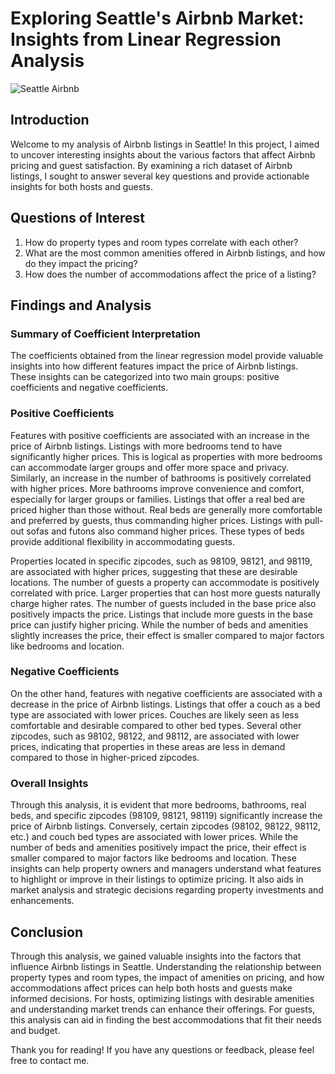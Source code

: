 # Exploring Seattle's Airbnb Market: Insights from Linear Regression Analysis

![Seattle Airbnb](https://github.com/CoskunErden/UdacityProjects/blob/main/docs/US_Seattle.jpg?raw=true)

## Introduction

Welcome to my analysis of Airbnb listings in Seattle! In this project, I aimed to uncover interesting insights about the various factors that affect Airbnb pricing and guest satisfaction. By examining a rich dataset of Airbnb listings, I sought to answer several key questions and provide actionable insights for both hosts and guests.

## Questions of Interest

1. How do property types and room types correlate with each other?
2. What are the most common amenities offered in Airbnb listings, and how do they impact the pricing?
3. How does the number of accommodations affect the price of a listing?

## Findings and Analysis

### Summary of Coefficient Interpretation

The coefficients obtained from the linear regression model provide valuable insights into how different features impact the price of Airbnb listings. These insights can be categorized into two main groups: positive coefficients and negative coefficients.

### Positive Coefficients

Features with positive coefficients are associated with an increase in the price of Airbnb listings. Listings with more bedrooms tend to have significantly higher prices. This is logical as properties with more bedrooms can accommodate larger groups and offer more space and privacy. Similarly, an increase in the number of bathrooms is positively correlated with higher prices. More bathrooms improve convenience and comfort, especially for larger groups or families. Listings that offer a real bed are priced higher than those without. Real beds are generally more comfortable and preferred by guests, thus commanding higher prices. Listings with pull-out sofas and futons also command higher prices. These types of beds provide additional flexibility in accommodating guests.

Properties located in specific zipcodes, such as 98109, 98121, and 98119, are associated with higher prices, suggesting that these are desirable locations. The number of guests a property can accommodate is positively correlated with price. Larger properties that can host more guests naturally charge higher rates. The number of guests included in the base price also positively impacts the price. Listings that include more guests in the base price can justify higher pricing. While the number of beds and amenities slightly increases the price, their effect is smaller compared to major factors like bedrooms and location.

### Negative Coefficients

On the other hand, features with negative coefficients are associated with a decrease in the price of Airbnb listings. Listings that offer a couch as a bed type are associated with lower prices. Couches are likely seen as less comfortable and desirable compared to other bed types. Several other zipcodes, such as 98102, 98122, and 98112, are associated with lower prices, indicating that properties in these areas are less in demand compared to those in higher-priced zipcodes.

### Overall Insights

Through this analysis, it is evident that more bedrooms, bathrooms, real beds, and specific zipcodes (98109, 98121, 98119) significantly increase the price of Airbnb listings. Conversely, certain zipcodes (98102, 98122, 98112, etc.) and couch bed types are associated with lower prices. While the number of beds and amenities positively impact the price, their effect is smaller compared to major factors like bedrooms and location. These insights can help property owners and managers understand what features to highlight or improve in their listings to optimize pricing. It also aids in market analysis and strategic decisions regarding property investments and enhancements.

## Conclusion

Through this analysis, we gained valuable insights into the factors that influence Airbnb listings in Seattle. Understanding the relationship between property types and room types, the impact of amenities on pricing, and how accommodations affect prices can help both hosts and guests make informed decisions. For hosts, optimizing listings with desirable amenities and understanding market trends can enhance their offerings. For guests, this analysis can aid in finding the best accommodations that fit their needs and budget.

Thank you for reading! If you have any questions or feedback, please feel free to contact me.

